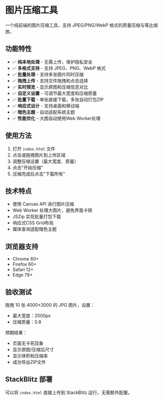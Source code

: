 # 图片压缩工具

一个纯前端的图片压缩工具，支持 JPEG/PNG/WebP 格式的质量压缩与等比缩放。

## 功能特性

- ✅ **纯本地处理** - 无需上传，保护隐私安全
- ✅ **多格式支持** - 支持 JPEG、PNG、WebP 格式
- ✅ **批量处理** - 支持多张图片同时压缩
- ✅ **拖拽上传** - 支持文件拖拽和点击选择
- ✅ **实时预览** - 显示原图和压缩信息对比
- ✅ **自定义设置** - 可调节最大宽度和压缩质量
- ✅ **批量下载** - 单张直接下载，多张自动打包ZIP
- ✅ **响应式设计** - 支持桌面和移动端
- ✅ **暗色主题** - 自动适配系统主题
- ✅ **性能优化** - 大图自动使用Web Worker处理

## 使用方法

1. 打开 `index.html` 文件
2. 点击或拖拽图片到上传区域
3. 调整压缩设置（最大宽度、质量）
4. 点击"开始压缩"
5. 压缩完成后点击"下载所有"

## 技术特点

- 使用 Canvas API 进行图片压缩
- Web Worker 处理大图片，避免界面卡顿
- JSZip 实现批量打包下载
- 响应式CSS Grid布局
- 媒体查询适配暗色主题

## 浏览器支持

- Chrome 60+
- Firefox 60+
- Safari 12+
- Edge 79+

## 验收测试

拖拽 10 张 4000×3000 的 JPG 图片，设置：
- 最大宽度：2000px
- 压缩质量：0.8

预期结果：
- 页面无卡死现象
- 显示原图/压缩后尺寸
- 显示体积和压缩率
- 成功导出ZIP文件

## StackBlitz 部署

可以将 `index.html` 直接上传到 StackBlitz 运行，无需额外配置。